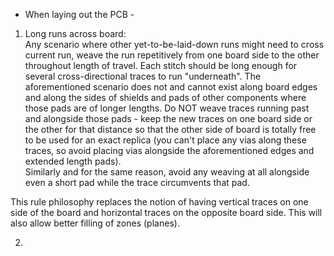  - When laying out the PCB - 



1.  Long runs across board:  
Any scenario where other yet-to-be-laid-down runs might need to cross current run, weave the run repetitively from one board side to the other throughout length of travel.  Each stitch should be long enough for several cross-directional traces to run "underneath".
The aforementioned scenario does not and cannot exist along board edges and along the sides of shields and pads of other components where those pads are of longer lengths.  Do NOT weave traces running past and alongside those pads - keep the new traces on one board side or the other for that distance so that the other side of board is totally free to be used for an exact replica (you can't place any vias along these traces, so avoid placing vias alongside the aforementioned edges and extended length pads).  
Similarly and for the same reason, avoid any weaving at all alongside even a short pad while the trace circumvents that pad.

This rule philosophy replaces the notion of having vertical traces on one side of the board and horizontal traces on the opposite board side.  This will also allow better filling of zones (planes).

2.

